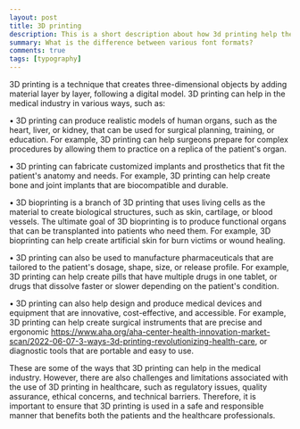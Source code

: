 ```yaml
---
layout: post
title: 3D printing
description: This is a short description about how 3d printing help the medical industry.
summary: What is the difference between various font formats?
comments: true
tags: [typography]
---
```

3D printing is a technique that creates three-dimensional objects by adding material layer by layer, following a digital model. 3D printing can help in the medical industry in various ways, such as:

•  3D printing can produce realistic models of human organs, such as the heart, liver, or kidney, that can be used for surgical planning, training, or education. For example, 3D printing can help surgeons prepare for complex procedures by allowing them to practice on a replica of the patient's organ.

•  3D printing can fabricate customized implants and prosthetics that fit the patient's anatomy and needs. For example, 3D printing can help create bone and joint implants that are biocompatible and durable.

•  3D bioprinting is a branch of 3D printing that uses living cells as the material to create biological structures, such as skin, cartilage, or blood vessels. The ultimate goal of 3D bioprinting is to produce functional organs that can be transplanted into patients who need them. For example, 3D bioprinting can help create artificial skin for burn victims or wound healing.

•  3D printing can also be used to manufacture pharmaceuticals that are tailored to the patient's dosage, shape, size, or release profile. For example, 3D printing can help create pills that have multiple drugs in one tablet, or drugs that dissolve faster or slower depending on the patient's condition.

•  3D printing can also help design and produce medical devices and equipment that are innovative, cost-effective, and accessible. For example, 3D printing can help create surgical instruments that are precise and ergonomic https://www.aha.org/aha-center-health-innovation-market-scan/2022-06-07-3-ways-3d-printing-revolutionizing-health-care, or diagnostic tools that are portable and easy to use.

These are some of the ways that 3D printing can help in the medical industry. However, there are also challenges and limitations associated with the use of 3D printing in healthcare, such as regulatory issues, quality assurance, ethical concerns, and technical barriers. Therefore, it is important to ensure that 3D printing is used in a safe and responsible manner that benefits both the patients and the healthcare professionals.
